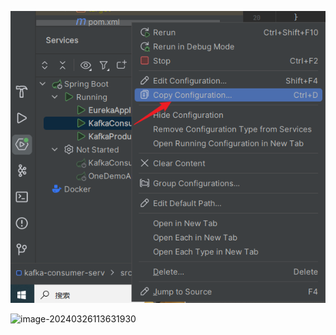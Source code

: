 ![img.png](img.png)

![image-20240326113631930](C:\Users\123\AppData\Roaming\Typora\typora-user-images\image-20240326113631930.png)